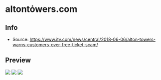 # altontȯwers.com

## Info

- Source: https://www.itv.com/news/central/2018-06-06/alton-towers-warns-customers-over-free-ticket-scam/

## Preview

![](./preview/stream_img.jpg)
![](./preview/stream_img_1.jpg)
![](./preview/stream_img_2.jpg)
